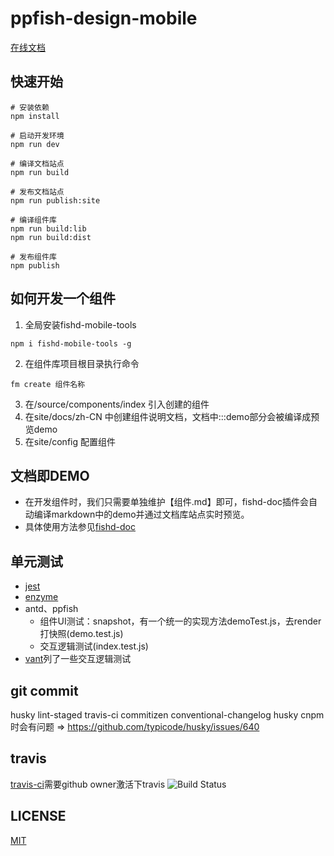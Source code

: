 # ppfish-design-mobile
[在线文档](https://nsfi.github.io/fishd-mobile-site/index.html#/zh-CN/components/quickStart)

## 快速开始
```
# 安装依赖
npm install

# 启动开发环境
npm run dev

# 编译文档站点
npm run build

# 发布文档站点
npm run publish:site

# 编译组件库
npm run build:lib
npm run build:dist

# 发布组件库
npm publish
```

## 如何开发一个组件
1. 全局安装fishd-mobile-tools
```
npm i fishd-mobile-tools -g
```
2. 在组件库项目根目录执行命令
```
fm create 组件名称
```
3. 在/source/components/index 引入创建的组件
4. 在site/docs/zh-CN 中创建组件说明文档，文档中:::demo部分会被编译成预览demo
5. 在site/config 配置组件

## 文档即DEMO
* 在开发组件时，我们只需要单独维护【组件.md】即可，fishd-doc插件会自动编译markdown中的demo并通过文档库站点实时预览。
* 具体使用方法参见[fishd-doc](https://github.com/NSFI/fishd-doc#markdown%E4%B9%A6%E5%86%99%E8%A7%84%E8%8C%83)

## 单元测试

* [jest](https://jestjs.io/docs/zh-Hans/getting-started)
* [enzyme](https://enzymejs.github.io/enzyme/)
* antd、ppfish
  * 组件UI测试：snapshot，有一个统一的实现方法demoTest.js，去render打快照(demo.test.js)
  * 交互逻辑测试(index.test.js)
* [vant](https://github.com/youzan/vant)列了一些交互逻辑测试

## git commit

husky lint-staged travis-ci commitizen conventional-changelog
husky cnpm时会有问题 => https://github.com/typicode/husky/issues/640

## travis
[travis-ci](https://travis-ci.org/)需要github owner激活下travis
![Build Status](https://travis-ci.org/zrj1031/fishd-mobile.svg?branch=master)

## LICENSE
[MIT](https://en.wikipedia.org/wiki/MIT_License)

